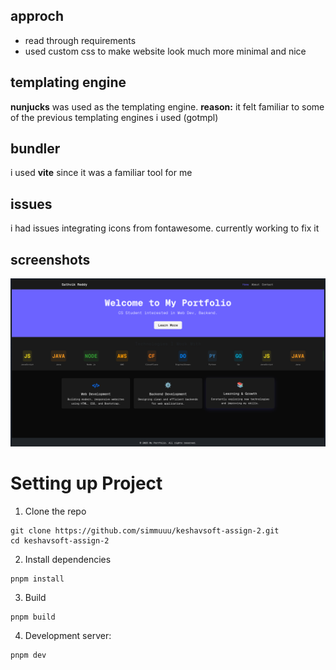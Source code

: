 ## approch
- read through requirements
- used custom css to make website look much more minimal and nice

## templating engine
**nunjucks** was used as the templating engine.
**reason:** it felt familiar to some of the previous templating engines i used (gotmpl)

## bundler
i used **vite** since it was a familiar tool for me

## issues
i had issues integrating icons from fontawesome. currently working to fix it

## screenshots
![homepage](./screenshots/homepage.png)

# Setting up Project
1. Clone the repo
```
git clone https://github.com/simmuuu/keshavsoft-assign-2.git
cd keshavsoft-assign-2
```

2. Install dependencies
```
pnpm install
```

3. Build
```
pnpm build
```

4. Development server:
```
pnpm dev
```
